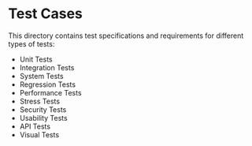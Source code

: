 # Test Cases

This directory contains test specifications and requirements for different types of tests:

- Unit Tests
- Integration Tests
- System Tests
- Regression Tests
- Performance Tests
- Stress Tests
- Security Tests
- Usability Tests
- API Tests
- Visual Tests